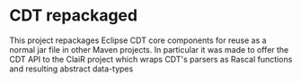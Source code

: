 # CDT repackaged

This project repackages Eclipse CDT core components for reuse as a normal jar file
in other Maven projects. In particular it was made to offer the CDT API to the 
ClaiR project which wraps CDT's parsers as Rascal functions and resulting 
abstract data-types
